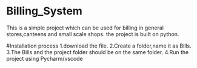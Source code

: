 # Billing_System

This is a simple project which can be used for billing in general stores,canteens and small scale shops.
the project is built on python.

#Installation process
1.download the file.
2.Create a folder,name it as Bills.
3.The Bills and the project folder should be on the same folder.
4.Run the project using Pycharm/vscode
